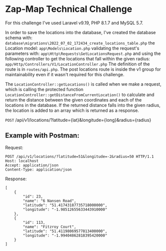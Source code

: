 # Zap-Map Technical Challenge

For this challenge I've used Laravel v9.19, PHP 8.1.7 and MySQL 5.7.

In order to save the locations into the database, I've created the database schema with:
<code>database\migrations\2022_07_02_172434_create_locations_table.php</code>
the Location model:
<code>app\Models\Location.php</code>
validating the request's parameters with:
<code>app\Http\Requests\GetLocationsRequest.php</code>
and using the following controller to get the locations that fall within the given radius:
<code>app/Http/Controllers/V1/LocationController.php</code>
The definition of the route is in <code>routes/api.php</code>. The post locations route is inside the v1 group for maintainability even if it wasn't required for this challenge. 

The <code>LocationController::getLocations()</code> is called when we make a request, which is calling the protected function <code>LocationController::getDistanceFromCurrentLocation()</code> to calculate and return the distance between the given coordinates and each of the locations in the database. If the returned distance falls into the given radius, the location is added to an array which is returned as a response.

<code>POST</code> /api/v1/locations/?latitude={lat}&longitude={long}&radius={radius}

## Example with Postman:

Request:
```
POST /api/v1/locations/?latitude=51&longitude=-2&radius=50 HTTP/1.1
Host: localhost
Accept: application/json
Content-Type: application/json
```

Response:
```
[
    {
        "id": 23,
        "name": "6 Nansen Road",
        "latitude": "51.41743187735718000000",
        "longitude": "-1.98512655633443910000"
    },
    {
        "id": 113,
        "name": "Fitzroy Court",
        "latitude": "51.41198069577813400000",
        "longitude": "-1.99404862818395420000"
    }
]
``` 

